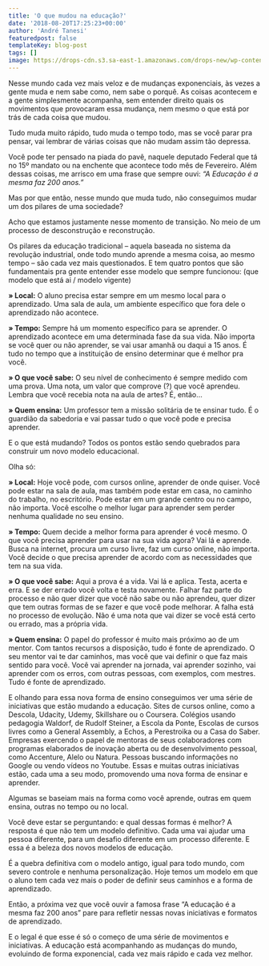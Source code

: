 ```yaml
---
title: 'O que mudou na educação?'
date: '2018-08-20T17:25:23+00:00'
author: 'André Tanesi'
featuredpost: false
templateKey: blog-post
tags: []
image: https://drops-cdn.s3.sa-east-1.amazonaws.com/drops-new/wp-content/uploads/2018/08/20172210/educac%CC%A7ao-150x150.png
---
```

Nesse mundo cada vez mais veloz e de mudanças exponenciais, às vezes a gente muda e nem sabe como, nem sabe o porquê. As coisas acontecem e a gente simplesmente acompanha, sem entender direito quais os movimentos que provocaram essa mudança, nem mesmo o que está por trás de cada coisa que mudou.

Tudo muda muito rápido, tudo muda o tempo todo, mas se você parar pra pensar, vai lembrar de várias coisas que não mudam assim tão depressa.

Você pode ter pensado na piada do pavê, naquele deputado Federal que tá no 15º mandato ou na enchente que acontece todo mês de Fevereiro. Além dessas coisas, me arrisco em uma frase que sempre ouvi: *“A Educação é a mesma faz 200 anos.”*

Mas por que então, nesse mundo que muda tudo, não conseguimos mudar um dos pilares de uma sociedade?

Acho que estamos justamente nesse momento de transição. No meio de um processo de desconstrução e reconstrução.

Os pilares da educação tradicional – aquela baseada no sistema da revolução industrial, onde todo mundo aprende a mesma coisa, ao mesmo tempo – são cada vez mais questionados. E tem quatro pontos que são fundamentais pra gente entender esse modelo que sempre funcionou: (que modelo que está ai / modelo vigente)

**» Local:** O aluno precisa estar sempre em um mesmo local para o aprendizado. Uma sala de aula, um ambiente específico que fora dele o aprendizado não acontece.

**» Tempo:** Sempre há um momento específico para se aprender. O aprendizado acontece em uma determinada fase da sua vida. Não importa se você quer ou não aprender, se vai usar amanhã ou daqui a 15 anos. É tudo no tempo que a instituição de ensino determinar que é melhor pra você.

**» O que você sabe:** O seu nível de conhecimento é sempre medido com uma prova. Uma nota, um valor que comprove (?) que você aprendeu. Lembra que você recebia nota na aula de artes? É, então…

**» Quem ensina:** Um professor tem a missão solitária de te ensinar tudo. É o guardião da sabedoria e vai passar tudo o que você pode e precisa aprender.

E o que está mudando? Todos os pontos estão sendo quebrados para construir um novo modelo educacional.

Olha só:

**» Local:** Hoje você pode, com cursos online, aprender de onde quiser. Você pode estar na sala de aula, mas também pode estar em casa, no caminho do trabalho, no escritório. Pode estar em um grande centro ou no campo, não importa. Você escolhe o melhor lugar para aprender sem perder nenhuma qualidade no seu ensino.

**» Tempo:** Quem decide a melhor forma para aprender é você mesmo. O que você precisa aprender para usar na sua vida agora? Vai lá e aprende. Busca na internet, procura um curso livre, faz um curso online, não importa. Você decide o que precisa aprender de acordo com as necessidades que tem na sua vida.

**» O que você sabe:** Aqui a prova é a vida. Vai lá e aplica. Testa, acerta e erra. E se der errado você volta e testa novamente. Falhar faz parte do processo e não quer dizer que você não sabe ou não aprendeu, quer dizer que tem outras formas de se fazer e que você pode melhorar. A falha está no processo de evolução. Não é uma nota que vai dizer se você está certo ou errado, mas a própria vida.

**» Quem ensina:** O papel do professor é muito mais próximo ao de um mentor. Com tantos recursos a disposição, tudo é fonte de aprendizado. O seu mentor vai te dar caminhos, mas você que vai definir o que faz mais sentido para você. Você vai aprender na jornada, vai aprender sozinho, vai aprender com os erros, com outras pessoas, com exemplos, com mestres. Tudo é fonte de aprendizado.

E olhando para essa nova forma de ensino conseguimos ver uma série de iniciativas que estão mudando a educação. Sites de cursos online, como a Descola, Udacity, Udemy, Skillshare ou o Coursera. Colégios usando pedagogia Waldorf, de Rudolf Steiner, a Escola da Ponte, Escolas de cursos livres como a General Assembly, a Echos, a Perestroika ou a Casa do Saber. Empresas exercendo o papel de mentoras de seus colaboradores com programas elaborados de inovação aberta ou de desenvolvimento pessoal, como Accenture, Alelo ou Natura. Pessoas buscando informações no Google ou vendo vídeos no Youtube. Essas e muitas outras iniciativas estão, cada uma a seu modo, promovendo uma nova forma de ensinar e aprender.

Algumas se baseiam mais na forma como você aprende, outras em quem ensina, outras no tempo ou no local.

Você deve estar se perguntando: e qual dessas formas é melhor? A resposta é que não tem um modelo definitivo. Cada uma vai ajudar uma pessoa diferente, para um desafio diferente em um processo diferente. E essa é a beleza dos novos modelos de educação.

É a quebra definitiva com o modelo antigo, igual para todo mundo, com severo controle e nenhuma personalização. Hoje temos um modelo em que o aluno tem cada vez mais o poder de definir seus caminhos e a forma de aprendizado.

Então, a próxima vez que você ouvir a famosa frase “A educação é a mesma faz 200 anos” pare para refletir nessas novas iniciativas e formatos de aprendizado.

E o legal é que esse é só o começo de uma série de movimentos e iniciativas. A educação está acompanhando as mudanças do mundo, evoluindo de forma exponencial, cada vez mais rápido e cada vez melhor.